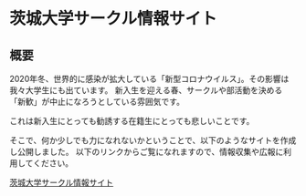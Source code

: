 # 茨城大学サークル情報サイト

## 概要
2020年冬、世界的に感染が拡大している「新型コロナウイルス」。その影響は我々大学生にも出ています。
新入生を迎える春、サークルや部活動を決める「新歓」が中止になろうとしている雰囲気です。

これは新入生にとっても勧誘する在籍生にとっても悲しいことです。

そこで、何か少しでも力になれないかということで、以下のようなサイトを作成し公開しました。
以下のリンクからご覧になれますので、情報収集や広報に利用してください。

[茨城大学サークル情報サイト](https://kadowaki0312.github.io/IU-Shinkan/)
